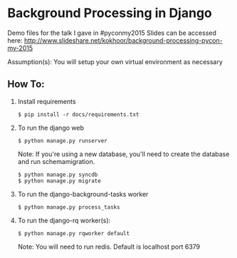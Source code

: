 Background Processing in Django
===
Demo files for the talk I gave in #pyconmy2015
Slides can be accessed here: http://www.slideshare.net/kokhoor/background-processing-pycon-my-2015

Assumption(s):
You will setup your own virtual environment as necessary

How To:
---
1. Install requirements

    ```
    $ pip install -r docs/requirements.txt
    ```

2. To run the django web

    ```
    $ python manage.py runserver
    ```

    Note: If you're using a new database, you'll need to create the database and run schemamigration.

    ```
    $ python manage.py syncdb
    $ python manage.py migrate
    ```


3. To run the django-background-tasks worker

    ```
    $ python manage.py process_tasks
    ```

4. To run the django-rq worker(s):

    ```
    $ python manage.py rqworker default
    ```

    Note: You will need to run redis. Default is localhost port 6379

